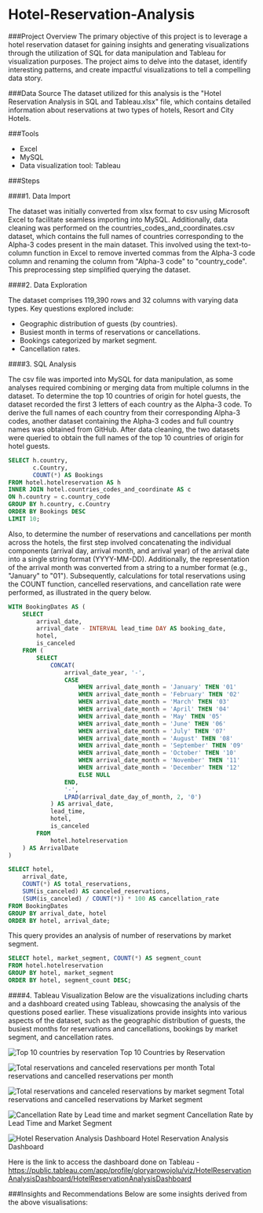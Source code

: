 # Hotel-Reservation-Analysis

###Project Overview
The primary objective of this project is to leverage a hotel reservation dataset for gaining insights and generating visualizations through the utilization of SQL for data manipulation and Tableau for visualization purposes. The project aims to delve into the dataset, identify interesting patterns, and create impactful visualizations to tell a compelling data story.


###Data Source
The dataset utilized for this analysis is the "Hotel Reservation Analysis in SQL and Tableau.xlsx" file, which contains detailed information about reservations at two types of hotels, Resort and City Hotels.


###Tools
- Excel
- MySQL
- Data visualization tool: Tableau


###Steps

####1. Data Import

The dataset was initially converted from xlsx format to csv using Microsoft Excel to facilitate seamless importing into MySQL. Additionally, data cleaning was performed on the countries_codes_and_coordinates.csv dataset, which contains the full names of countries corresponding to the Alpha-3 codes present in the main dataset. This involved using the text-to-column function in Excel to remove inverted commas from the Alpha-3 code column and renaming the column from "Alpha-3 code" to "country_code". This preprocessing step simplified querying the dataset.

####2. Data Exploration

The dataset comprises 119,390 rows and 32 columns with varying data types. Key questions explored include:
- Geographic distribution of guests (by countries).
- Busiest month in terms of reservations or cancellations.
- Bookings categorized by market segment.
- Cancellation rates.


####3. SQL Analysis

The csv file was imported into MySQL for data manipulation, as some analyses required combining or merging data from multiple columns in the dataset. To determine the top 10 countries of origin for hotel guests, the dataset recorded the first 3 letters of each country as the Alpha-3 code. To derive the full names of each country from their corresponding Alpha-3 codes, another dataset containing the Alpha-3 codes and full country names was obtained from GitHub.
After data cleaning, the two datasets were queried to obtain the full names of the top 10 countries of origin for hotel guests.

``` SQL
SELECT h.country, 
       c.Country,
       COUNT(*) AS Bookings
FROM hotel.hotelreservation AS h
INNER JOIN hotel.countries_codes_and_coordinate AS c
ON h.country = c.country_code
GROUP BY h.country, c.Country
ORDER BY Bookings DESC
LIMIT 10;
```


Also, to determine the number of reservations and cancellations per month across the hotels, the first step involved concatenating the individual components (arrival day, arrival month, and arrival year) of the arrival date into a single string format (YYYY-MM-DD). Additionally, the representation of the arrival month was converted from a string to a number format (e.g., "January" to "01"). Subsequently, calculations for total reservations using the COUNT function, cancelled reservations, and cancellation rate were performed, as illustrated in the query below.

``` SQL
WITH BookingDates AS (
    SELECT
        arrival_date,
        arrival_date - INTERVAL lead_time DAY AS booking_date,
        hotel,
        is_canceled
    FROM (
        SELECT
            CONCAT(
                arrival_date_year, '-',
                CASE 
                    WHEN arrival_date_month = 'January' THEN '01'
                    WHEN arrival_date_month = 'February' THEN '02'
                    WHEN arrival_date_month = 'March' THEN '03'
                    WHEN arrival_date_month = 'April' THEN '04'
                    WHEN arrival_date_month = 'May' THEN '05'
                    WHEN arrival_date_month = 'June' THEN '06'
                    WHEN arrival_date_month = 'July' THEN '07'
                    WHEN arrival_date_month = 'August' THEN '08'
                    WHEN arrival_date_month = 'September' THEN '09'
                    WHEN arrival_date_month = 'October' THEN '10'
                    WHEN arrival_date_month = 'November' THEN '11'
                    WHEN arrival_date_month = 'December' THEN '12'
                    ELSE NULL
                END,
                '-',
                LPAD(arrival_date_day_of_month, 2, '0')
            ) AS arrival_date,
            lead_time,
            hotel,
            is_canceled
        FROM
            hotel.hotelreservation
    ) AS ArrivalDate
)

SELECT hotel, 
	arrival_date,
	COUNT(*) AS total_reservations,
    SUM(is_canceled) AS canceled_reservations,
    (SUM(is_canceled) / COUNT(*)) * 100 AS cancellation_rate
FROM BookingDates
GROUP BY arrival_date, hotel
ORDER BY hotel, arrival_date;
```

This query provides an analysis of number of reservations by market segment. 

``` SQL
SELECT hotel, market_segment, COUNT(*) AS segment_count
FROM hotel.hotelreservation
GROUP BY hotel, market_segment
ORDER BY hotel, segment_count DESC;
```


####4. Tableau Visualization
Below are the visualizations including charts and a dashboard created using Tableau, showcasing the analysis of the questions posed earlier. These visualizations provide insights into various aspects of the dataset, such as the geographic distribution of guests, the busiest months for reservations and cancellations, bookings by market segment, and cancellation rates.

![Top 10 countries by reservation](https://github.com/Aroglobal1/Hotel-Reservation-Analysis/assets/148555924/b96becad-73d1-4bef-9b28-64ecd6a5a2ae)
Top 10 Countries by Reservation

![Total reservations and canceled reservations per month](https://github.com/Aroglobal1/Hotel-Reservation-Analysis/assets/148555924/3021c641-5b28-4b62-9508-dc38955d9841)
Total reservations and cancelled reservations per month

![Total reservations and canceled reservations by market segment](https://github.com/Aroglobal1/Hotel-Reservation-Analysis/assets/148555924/b7014357-01fa-4b80-b6d1-fc7ce926749f)
Total reservations and cancelled reservations by Market segment


![Cancellation Rate by Lead time and market segment](https://github.com/Aroglobal1/Hotel-Reservation-Analysis/assets/148555924/bba32e34-b98b-4f79-9a59-2b66363a8182)
Cancellation Rate by Lead Time and Market Segment


![Hotel Reservation Analysis Dashboard](https://github.com/Aroglobal1/Hotel-Reservation-Analysis/assets/148555924/e055911f-ff44-4317-8e0d-94325abb2336)
Hotel Reservation Analysis Dashboard

Here is the link to access the dashboard done on Tableau - https://public.tableau.com/app/profile/gloryarowojolu/viz/HotelReservationAnalysisDashboard/HotelReservationAnalysisDashboard


###Insights and Recommendations
Below are some insights derived from the above visualisations:
